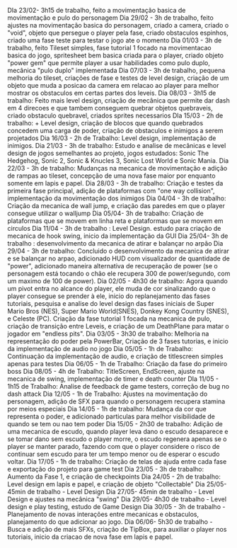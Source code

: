 DIa 23/02-
3h15 de trabalho, feito a movimentação basica de movimentação e pulo do personagem
Dia 29/02 -
3h de trabalho, feito ajustes na movimentação basica do personagem, criado a camera, criado o "void", objeto que persegue o player pela fase, criado obstaculos espinhos, criado uma fase teste para testar o jogo ate o momento
Dia 01/03 -
3h de trabalho, feito Tileset simples, fase tutorial 1 focado na movimentacao basica do jogo,  spritesheet bem basica criada para o player, criado objeto "power gem" que permite player a usar habilidades como pulo duplo, mecânica "pulo duplo" implementada
Dia 07/03 -
3h de trabalho, pequena melhoria do tileset, criações de fase e testes de level design, criação de um objeto que muda a posicao da camera em relacao ao player para melhor mostrar os obstaculos em certas partes dos leveis.
Dia 08/03 -
3h15 de trabalho: Feito mais level design, criação de mecânica que permite dar dash em 4 direcoes e que tambem conseguem quebrar objetos quebraveis, criado obstaculo quebravel, criados sprites necessarios
DIa 15/03 -
2h de trabalho: + Level design, criação de blocos que quando quebrados concedem uma carga de poder, criação de obstaculos e inimigos a serem projetados
Dia 16/03 -
2h de Trabalho: Level design, implementação de inimigos.
Dia 21/03 - 
3h de trabalho: Estudo e analise de mecânicas e level design de jogos semelhantes ao projeto, jogos estudados: Sonic The Hedgehog, Sonic 2, Sonic & Knucles 3, Sonic Lost World e Sonic Mania.
Dia 22/03 - 
3h de trabalho: Mudanças na mecanica de movimentação e adição de rampas ao tileset, concepção de uma nova fase maior por enquanto somente em lapis e papel.
Dia 28/03 -
3h de trabalho: Criação e testes da primeira fase principal, adição de plataformas com "one way collision", implementação da movimentação dos inimigos
Dia 04/04 -
3h de trabalho: Criação da mecanica de wall jump, e criação das paredes em que o player consegue utilizar o walljump
Dia 05/04-
3h de trabalho: Criação de plataformas que se movem em linha reta e plataformas que se movem em circulos
Dia 11/04 -
3h de trabalho : Level Design. estudo para criação de mecanica de hook swing, inicio da implementação da GUI
Dia 25/04-
3h de trabalho : desenvolvimento da mecanica de atirar e balançar no arpão
Dia 29/04 -
3h de trabalho: Concluido o desenvolvimento da mecanica de atirar e se balançar no arpao, adicionado HUD com visualizador de quantidade de "power", adicionado maneira alternativa de recuperação de power (se o personagem está tocando o chão ele recupera 300 de power/segundo, com um maximo de 100 de power).
Dia 02/05 - 
4h30 de trabalho: Agora quando um pivot entra no alcance do player, ele muda de cor sinalizando que o player consegue se prender à ele, inicio do replanejamento das fases tutoriais, pesquisa e analise do level design das fases iniciais de Super Mario Bros (NES), Super Mario World(SNES), Donkey Kong Country (SNES), e Celeste (PC). Criação da fase tutorial 1 focada na mecanica de pulo, criação de transição entre Leveis, e criação de um DeathPlane para matar o jogador em "endless pits".
Dia 03/05 - 
3h30 de trabalho: Melhoria na representação do poder pela PowerBar, Criação de 3 fases tutorias, e inicio da implementação de audio no jogo
Dia 05/05 -
1h de Trabalho: Continuação da implementação de audio, e criação de titlescreen simples apenas para testes
Dia 06/05 -
1h de Trabalho: Criação da fase do primeiro boss
Dia 08/05 -
4h de Trabalho: TitleScreen, EndScreen, ajuste na mecanica de swing, implementação de timer e death counter
DIa 11/05 -
1h15 de Trabalho: Analise de feedback de game testers, correção de bug no dash attack
Dia 12/05 -
1h de Trabalho: Ajustes na movimentação do personagem, adição de SFX para quando o personagem recupera stamina por meios especiais
Dia 14/05 -
1h de trabalho: Mudança da cor que representa o poder, e adicionado particulas para melhor visibilidade de quando se tem ou nao tem poder
Dia 15/05 -
2h30 de trabalho: Adição de uma mecanica de escudo, quando player leva dano o escudo desaparece e se tomar dano sem escudo o player morre, o escudo regenera apenas se o player se manter parado, fazendo com que o player considere o risco de continuar sem escudo para ter um tempo menor ou de esperar o escudo voltar.
Dia 17/05 -
1h de trabalho: Criação de telas de ajuda entre cada fase e exportação do projeto para game test
Dia 23/05 -
3h de trabalho: Aumento da Fase 1, e criação de checkpoints
Dia 24/05 -
2h de trabalho: Level design em lapis e papel, e criação de objeto "Collectable"
Dia 25/05-
45min de trabalho - Level Design
Dia 27/05-
45min de trabalho - Level Design e ajustes na mecânica "swing"
Dia 29/05-
4h30 de trabalho - Level design e play testing, estudo de Game Design
Dia 30/05 -
3h de trabalho - Planejamento de novas interações entre mecanicas e obstaculos, planejamento do que adicionar ao jogo.
Dia 06/06-
5h30 de trabalho - Busca e adição de mais SFXs, criação de TipBox, para auxiliar o player nos tutoriais, inicio da criacao de nova fase em lapis e papel.
